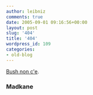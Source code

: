 ```yaml
---
author: leibniz
comments: true
date: 2005-09-01 09:16:56+00:00
layout: post
slug: '404'
title: '404'
wordpress_id: 109
categories:
- old-blog
---
```


[Bush non c'e](http://www.madkane.com/bush_missing.html).  



### Madkane
